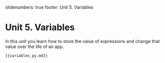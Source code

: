 slidenumbers: true
footer: Unit 5. Variables

# Unit 5. Variables

In this unit you learn how to store the value of expressions and change that value over the life of an app.

~~~ python
{{variables_py.md}}
~~~

